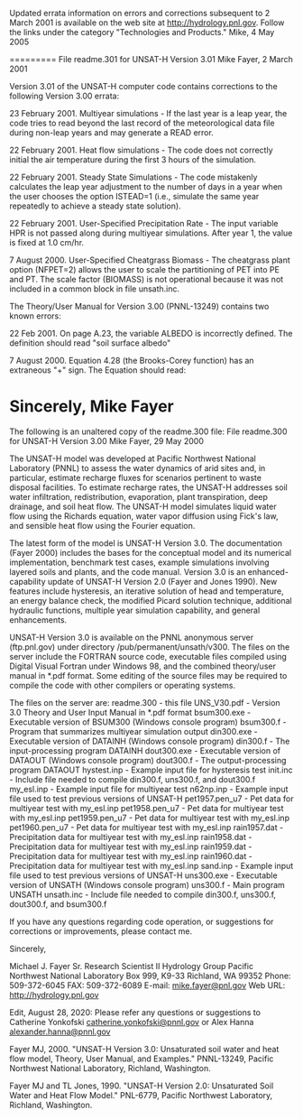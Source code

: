 Updated errata information on errors and corrections subsequent to 2 March 2001 is available on the web site at http://hydrology.pnl.gov.  Follow the links under the category "Technologies and Products."
Mike, 4 May 2005

=========
File readme.301 for UNSAT-H Version 3.01
Mike Fayer, 2 March 2001

Version 3.01 of the UNSAT-H computer code contains corrections to the following Version 3.00 errata:

23 February 2001. Multiyear simulations - If the last year is a leap year, the code tries to read beyond the last record of the meteorological data file during non-leap years and may generate a READ error. 

22 February 2001. Heat flow simulations - The code does not correctly initial the air temperature during the first 3 hours of the simulation. 

22 February 2001. Steady State Simulations - The code mistakenly calculates the leap year adjustment to the number of days in a year when the user chooses the option ISTEAD=1 (i.e., simulate the same year repeatedly to achieve a steady state solution). 

22 February 2001. User-Specified Precipitation Rate - The input variable HPR is not passed along during multiyear simulations. After year 1, the value is fixed at 1.0 cm/hr.

7 August 2000. User-Specified Cheatgrass Biomass - The cheatgrass plant option (NFPET=2) allows the user to scale the partitioning of PET into PE and PT. The scale factor (BIOMASS) is not operational because it was not included in a common block in file unsath.inc.

The Theory/User Manual for Version 3.00 (PNNL-13249) contains two known errors:

22 Feb 2001. On page A.23, the variable ALBEDO is incorrectly defined. The definition should read "soil surface albedo" 

7 August 2000. Equation 4.28 (the Brooks-Corey function) has an extraneous "+" sign. The Equation should read:

Sincerely, 
Mike Fayer
==========
The following is an unaltered copy of the readme.300 file:
File readme.300 for UNSAT-H Version 3.00
Mike Fayer, 29 May 2000

The UNSAT-H model was developed at Pacific Northwest National Laboratory (PNNL) to assess the water dynamics of arid sites and, in particular, estimate recharge fluxes for scenarios pertinent to waste disposal facilities. To estimate recharge rates, the UNSAT-H addresses soil water infiltration, redistribution, evaporation, plant transpiration, deep drainage, and soil heat flow. The UNSAT-H model simulates liquid water flow using the Richards equation, water vapor diffusion using Fick's law, and sensible heat flow using the Fourier equation.

The latest form of the model is UNSAT-H Version 3.0. The documentation (Fayer 2000) includes the bases for the conceptual model and its numerical implementation, benchmark test cases, example simulations involving layered soils and plants, and the code manual. Version 3.0 is an enhanced-capability update of UNSAT-H Version 2.0 (Fayer and Jones 1990). New features include hysteresis, an iterative solution of head and temperature, an energy balance check, the modified Picard solution technique, additional hydraulic functions, multiple year simulation capability, and general enhancements.

UNSAT-H Version 3.0 is available on the PNNL anonymous server (ftp.pnl.gov) under directory /pub/permanent/unsath/v300. The files on the server include the FORTRAN source code, executable files compiled using Digital Visual Fortran under Windows 98, and the combined theory/user manual in *.pdf format. Some editing of the source files may be required to compile the code with other compilers or operating systems.

The files on the server are:
readme.300 - this file
UNS_V30.pdf - Version 3.0 Theory and User Input Manual in *.pdf format
bsum300.exe - Executable version of BSUM300 (Windows console program)
bsum300.f - Program that summarizes multiyear simulation output
din300.exe - Executable version of DATAINH (Windows console program)
din300.f - The input-processing program DATAINH
dout300.exe - Executable version of DATAOUT (Windows console program)
dout300.f - The output-processing program DATAOUT
hystest.inp - Example input file for hysteresis test
init.inc - Include file needed to compile din300.f, uns300.f, and dout300.f
my_esl.inp - Example input file for multiyear test
n62np.inp - Example input file used to test previous versions of UNSAT-H
pet1957.pen_u7 - Pet data for multiyear test with my_esl.inp
pet1958.pen_u7 - Pet data for multiyear test with my_esl.inp
pet1959.pen_u7 - Pet data for multiyear test with my_esl.inp
pet1960.pen_u7 - Pet data for multiyear test with my_esl.inp
rain1957.dat - Precipitation data for multiyear test with my_esl.inp
rain1958.dat - Precipitation data for multiyear test with my_esl.inp
rain1959.dat - Precipitation data for multiyear test with my_esl.inp
rain1960.dat - Precipitation data for multiyear test with my_esl.inp
sand.inp - Example input file used to test previous versions of UNSAT-H
uns300.exe - Executable version of UNSATH (Windows console program)
uns300.f - Main program UNSATH
unsath.inc - Include file needed to compile din300.f, uns300.f, dout300.f, and bsum300.f

If you have any questions regarding code operation, or
suggestions for corrections or improvements, please contact me. 

Sincerely,

Michael J. Fayer
Sr. Research Scientist II
Hydrology Group
Pacific Northwest National Laboratory
Box 999, K9-33
Richland, WA  99352
Phone: 509-372-6045
FAX: 509-372-6089
E-mail: mike.fayer@pnl.gov
Web URL: http://hydrology.pnl.gov

Edit, August 28, 2020: Please refer any questions or suggestions to Catherine Yonkofski <catherine.yonkofski@pnnl.gov> or Alex Hanna <alexander.hanna@pnnl.gov>

Fayer MJ, 2000. "UNSAT-H Version 3.0: Unsaturated soil water and heat flow model, Theory, User Manual, and Examples." PNNL-13249, Pacific Northwest National Laboratory, Richland, Washington.

Fayer MJ and TL Jones, 1990. "UNSAT-H Version 2.0: Unsaturated Soil Water and Heat Flow Model." PNL-6779, Pacific Northwest Laboratory, Richland, Washington.
